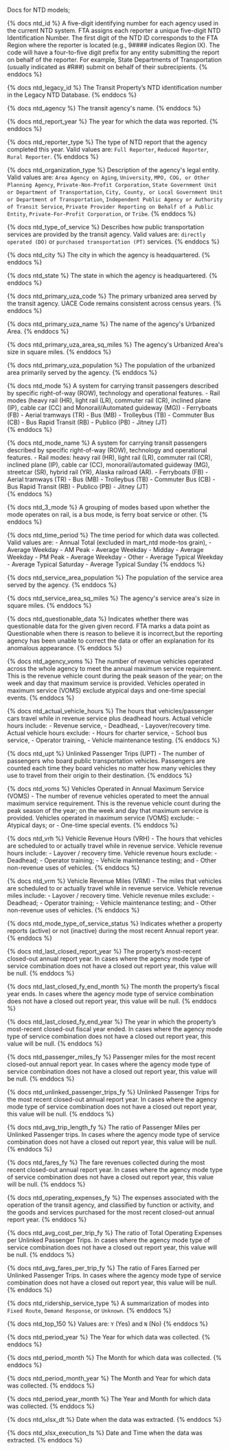 Docs for NTD models;

{% docs ntd_id %}
A five-digit identifying number for each agency used in the current NTD system.
FTA assigns each reporter a unique five-digit NTD Identification Number.
The first digit of the NTD ID corresponds to the FTA Region where the reporter is located (e.g., 9#### indicates Region IX).
The code will have a four-to-five digit prefix for any entity submitting the report on behalf of the reporter.
For example, State Departments of Transportation (usually indicated as #R##) submit on behalf of their subrecipients.
{% enddocs %}

{% docs ntd_legacy_id %}
The Transit Property’s NTD identification number in the Legacy NTD Database.
{% enddocs %}

{% docs ntd_agency %}
The transit agency's name.
{% enddocs %}

{% docs ntd_report_year %}
The year for which the data was reported.
{% enddocs %}

{% docs ntd_reporter_type %}
The type of NTD report that the agency completed this year.
Valid values are: `Full Reporter`, `Reduced Reporter`, `Rural Reporter`.
{% enddocs %}

{% docs ntd_organization_type %}
Description of the agency's legal entity.
Valid values are: `Area Agency on Aging`, `University`, `MPO, COG, or Other Planning Agency`, `Private-Non-Profit Corporation`, `State Government Unit or Department of Transportation`, `City, County, or Local Government Unit or Department of Transportation`, `Independent Public Agency or Authority of Transit Service`, `Private Provider Reporting on Behalf of a Public Entity`, `Private-For-Profit Corporation`, or `Tribe`. 
{% enddocs %}

{% docs ntd_type_of_service %}
Describes how public transportation services are provided by the transit agency.
Valid values are: `directly operated (DO)` or `purchased transportation (PT)` services.
{% enddocs %}

{% docs ntd_city %}
The city in which the agency is headquartered.
{% enddocs %}

{% docs ntd_state %}
The state in which the agency is headquartered.
{% enddocs %}

{% docs ntd_primary_uza_code %}
The primary urbanized area served by the transit agency.
UACE Code remains consistent across census years.
{% enddocs %}

{% docs ntd_primary_uza_name %}
The name of the agency's Urbanized Area.
{% enddocs %}

{% docs ntd_primary_uza_area_sq_miles %}
The agency's Urbanized Area's size in square miles.
{% enddocs %}

{% docs ntd_primary_uza_population %}
The population of the urbanized area primarily served by the agency.
{% enddocs %}

{% docs ntd_mode %}
A system for carrying transit passengers described by specific right-of-way (ROW), technology and operational features.
    - Rail modes (heavy rail (HR), light rail (LR), commuter rail (CR), inclined plane (IP), cable car (CC) and Monorail/Automated guideway (MG))
    - Ferryboats (FB)
    - Aerial tramways (TR)
    - Bus (MB)
    - Trolleybus (TB)
    - Commuter Bus (CB)
    - Bus Rapid Transit (RB)
    - Publico (PB)
    - Jitney (JT)    
{% enddocs %}

{% docs ntd_mode_name %}
A system for carrying transit passengers described by specific right-of-way (ROW), technology and operational features.
    - Rail modes: heavy rail (HR), light rail (LR), commuter rail (CR), inclined plane (IP), cable car (CC), monorail/automated guideway (MG), streetcar (SR), hybrid rail (YR), Alaska railroad (AR).
    - Ferryboats (FB)
    - Aerial tramways (TR)
    - Bus (MB)
    - Trolleybus (TB)
    - Commuter Bus (CB)
    - Bus Rapid Transit (RB)
    - Publico (PB)
    - Jitney (JT)    
{% enddocs %}

{% docs ntd_3_mode %}
A grouping of modes based upon whether the mode operates on rail, is a bus mode, is ferry boat service or other.
{% enddocs %}

{% docs ntd_time_period %}
The time period for which data was collected.
Valid values are: 
    - Annual Total (excluded in mart_ntd mode-tos grain),
    - Average Weekday - AM Peak
    - Average Weekday - Midday
    - Average Weekday - PM Peak
    - Average Weekday - Other
    - Average Typical Weekday
    - Average Typical Saturday
    - Average Typical Sunday
{% enddocs %}

{% docs ntd_service_area_population %}
The population of the service area served by the agency.
{% enddocs %}
    
{% docs ntd_service_area_sq_miles %}
The agency's service area's size in square miles.
{% enddocs %}

{% docs ntd_questionable_data %}
Indicates whether there was questionable data for the given given record.        FTA marks a data point as Questionable when there is reason to believe it is incorrect,but the reporting agency has been unable to correct the data or offer an explanation for its anomalous appearance.
{% enddocs %}

{% docs ntd_agency_voms %}
The number of revenue vehicles operated across the whole agency to meet the annual maximum service requirement.
This is the revenue vehicle count during the peak season of the year; on the week and day that maximum service is provided.
Vehicles operated in maximum service (VOMS) exclude atypical days and one-time special events.
{% enddocs %}

{% docs ntd_actual_vehicle_hours %}
The hours that vehicles/passenger cars travel while in revenue service plus deadhead hours.
Actual vehicle hours include:
    - Revenue service,
    - Deadhead,
    - Layover/recovery time.
Actual vehicle hours exclude:
    - Hours for charter service,
    - School bus service,
    - Operator training,
    - Vehicle maintenance testing.
{% enddocs %}

{% docs ntd_upt %}
Unlinked Passenger Trips (UPT) -
The number of passengers who board public transportation vehicles.
Passengers are counted each time they board vehicles no matter how
many vehicles they use to travel from their origin to their destination.
{% enddocs %}

{% docs ntd_voms %}
Vehicles Operated in Annual Maximum Service (VOMS) -
The number of revenue vehicles operated to meet the annual maximum
service requirement. This is the revenue vehicle count during the peak
season of the year; on the week and day that maximum service is
provided. Vehicles operated in maximum service (VOMS) exclude:
    - Atypical days; or
    - One-time special events.
{% enddocs %}

{% docs ntd_vrh %}
Vehicle Revenue Hours (VRH) -
The hours that vehicles are scheduled to or actually travel while in
revenue service. Vehicle revenue hours include:
    - Layover / recovery time.
Vehicle revenue hours exclude:
    - Deadhead;
    - Operator training;
    - Vehicle maintenance testing; and
    - Other non-revenue uses of vehicles.
{% enddocs %}

{% docs ntd_vrm %}
Vehicle Revenue Miles (VRM) -
The miles that vehicles are scheduled to or actually travel while in
revenue service. Vehicle revenue miles include:
    - Layover / recovery time.
Vehicle revenue miles exclude:
    - Deadhead;
    - Operator training;
    - Vehicle maintenance testing; and
    - Other non-revenue uses of vehicles.
{% enddocs %}

{% docs ntd_mode_type_of_service_status %}
Indicates whether a property reports (active) or not (inactive) during the most recent Annual report year.
{% enddocs %}

{% docs ntd_last_closed_report_year %}
The property’s most-recent closed-out annual report year.
In cases where the agency mode type of service combination does not have a closed out report year, this value will be null.
{% enddocs %}

{% docs ntd_last_closed_fy_end_month %}
The month the property’s fiscal year ends.
In cases where the agency mode type of service combination does not have a closed out report year, this value will be null.
{% enddocs %}

{% docs ntd_last_closed_fy_end_year %}
The year in which the property’s most-recent closed-out fiscal year ended.
In cases where the agency mode type of service combination does not have a closed out report year, this value will be null.
{% enddocs %}

{% docs ntd_passenger_miles_fy %}
Passenger miles for the most recent closed-out annual report year.
In cases where the agency mode type of service combination does not have a closed out report year, this value will be null.
{% enddocs %}

{% docs ntd_unlinked_passenger_trips_fy %}
Unlinked Passenger Trips for the most recent closed-out annual report year.
In cases where the agency mode type of service combination does not have a closed out report year, this value will be null.
{% enddocs %}

{% docs ntd_avg_trip_length_fy %}
The ratio of Passenger Miles per Unlinked Passenger trips.
In cases where the agency mode type of service combination does not have a closed out report year, this value will be null.
{% enddocs %}

{% docs ntd_fares_fy %}
The fare revenues collected during the most recent closed-out annual report year.
In cases where the agency mode type of service combination does not have a closed out report year, this value will be null.
{% enddocs %}

{% docs ntd_operating_expenses_fy %}
The expenses associated with the operation of the transit agency, and classified by function or activity, and the goods and services purchased for the most recent closed-out annual report year.
{% enddocs %}

{% docs ntd_avg_cost_per_trip_fy %}
The ratio of Total Operating Expenses per Unlinked Passenger Trips.
In cases where the agency mode type of service combination does not have a closed out report year, this value will be null.
{% enddocs %}

{% docs ntd_avg_fares_per_trip_fy %}
The ratio of Fares Earned per Unlinked Passenger Trips.
In cases where the agency mode type of service combination does not have a closed out report year, this value will be null.
{% enddocs %}

{% docs ntd_ridership_service_type %}
A summarization of modes into `Fixed Route`, `Demand Response`, or `Unknown`.
{% enddocs %}

{% docs ntd_top_150 %}
Values are: `Y` (Yes) and `N` (No)
{% enddocs %}

{% docs ntd_period_year %}
The Year for which data was collected.
{% enddocs %}

{% docs ntd_period_month %}
The Month for which data was collected.
{% enddocs %}

{% docs ntd_period_month_year %}
The Month and Year for which data was collected.
{% enddocs %}

{% docs ntd_period_year_month %}
The Year and Month for which data was collected.
{% enddocs %}

{% docs ntd_xlsx_dt %}
Date when the data was extracted.
{% enddocs %}

{% docs ntd_xlsx_execution_ts %}
Date and Time when the data was extracted.
{% enddocs %}
